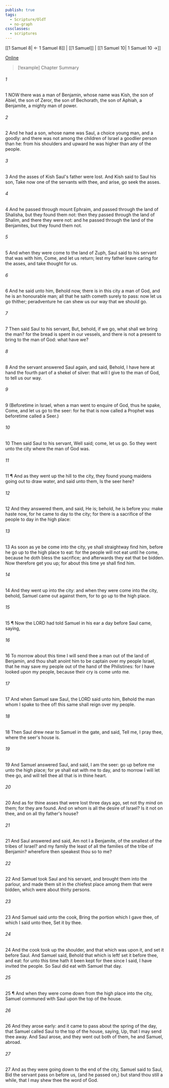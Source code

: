 ```yaml
---
publish: true
tags:
  - Scripture/OldT
  - no-graph
cssclasses:
  - scriptures
---
```

[[1 Samuel 8| ← 1 Samuel 8]] | [[1 Samuel]] | [[1 Samuel 10| 1 Samuel 10 →]]

[Online](https://churchofjesuschrist.org/study/scriptures/ot/1-sam/9?lang=eng)

>[!example] Chapter Summary
>
###### 1
1 NOW there was a man of Benjamin, whose name was Kish, the son of Abiel, the son of Zeror, the son of Bechorath, the son of Aphiah, a Benjamite, a mighty man of power.
###### 2
2 And he had a son, whose name was Saul, a choice young man, and a goodly: and there was not among the children of Israel a goodlier person than he: from his shoulders and upward he was higher than any of the people.
###### 3
3 And the asses of Kish Saul's father were lost.  And Kish said to Saul his son, Take now one of the servants with thee, and arise, go seek the asses.
###### 4
4 And he passed through mount Ephraim, and passed through the land of Shalisha, but they found them not: then they passed through the land of Shalim, and there they were not: and he passed through the land of the Benjamites, but they found them not.
###### 5
5 And when they were come to the land of Zuph, Saul said to his servant that was with him, Come, and let us return; lest my father leave caring for the asses, and take thought for us.
###### 6
6 And he said unto him, Behold now, there is in this city a man of God, and he is an honourable man; all that he saith cometh surely to pass: now let us go thither; peradventure he can shew us our way that we should go.
###### 7
7 Then said Saul to his servant, But, behold, if we go, what shall we bring the man?  for the bread is spent in our vessels, and there is not a present to bring to the man of God: what have we?
###### 8
8 And the servant answered Saul again, and said, Behold, I have here at hand the fourth part of a shekel of silver: that will I give to the man of God, to tell us our way.
###### 9
9 (Beforetime in Israel, when a man went to enquire of God, thus he spake, Come, and let us go to the seer: for he that is now called a Prophet was beforetime called a Seer.)
###### 10
10 Then said Saul to his servant, Well said; come, let us go.  So they went unto the city where the man of God was.
###### 11
11 ¶ And as they went up the hill to the city, they found young maidens going out to draw water, and said unto them, Is the seer here?
###### 12
12 And they answered them, and said, He is; behold, he is before you: make haste now, for he came to day to the city; for there is a sacrifice of the people to day in the high place:
###### 13
13 As soon as ye be come into the city, ye shall straightway find him, before he go up to the high place to eat: for the people will not eat until he come, because he doth bless the sacrifice; and afterwards they eat that be bidden.  Now therefore get you up; for about this time ye shall find him.
###### 14
14 And they went up into the city: and when they were come into the city, behold, Samuel came out against them, for to go up to the high place.
###### 15
15 ¶ Now the LORD had told Samuel in his ear a day before Saul came, saying,
###### 16
16 To morrow about this time I will send thee a man out of the land of Benjamin, and thou shalt anoint him to be captain over my people Israel, that he may save my people out of the hand of the Philistines: for I have looked upon my people, because their cry is come unto me.
###### 17
17 And when Samuel saw Saul, the LORD said unto him, Behold the man whom I spake to thee of!  this same shall reign over my people.
###### 18
18 Then Saul drew near to Samuel in the gate, and said, Tell me, I pray thee, where the seer's house is.
###### 19
19 And Samuel answered Saul, and said, I am the seer: go up before me unto the high place; for ye shall eat with me to day, and to morrow I will let thee go, and will tell thee all that is in thine heart.
###### 20
20 And as for thine asses that were lost three days ago, set not thy mind on them; for they are found.  And on whom is all the desire of Israel?  Is it not on thee, and on all thy father's house?
###### 21
21 And Saul answered and said, Am not I a Benjamite, of the smallest of the tribes of Israel?  and my family the least of all the families of the tribe of Benjamin?  wherefore then speakest thou so to me?
###### 22
22 And Samuel took Saul and his servant, and brought them into the parlour, and made them sit in the chiefest place among them that were bidden, which were about thirty persons.
###### 23
23 And Samuel said unto the cook, Bring the portion which I gave thee, of which I said unto thee, Set it by thee.
###### 24
24 And the cook took up the shoulder, and that which was upon it, and set it before Saul.  And Samuel said, Behold that which is left!  set it before thee, and eat: for unto this time hath it been kept for thee since I said, I have invited the people.  So Saul did eat with Samuel that day.
###### 25
25 ¶ And when they were come down from the high place into the city, Samuel communed with Saul upon the top of the house.
###### 26
26 And they arose early: and it came to pass about the spring of the day, that Samuel called Saul to the top of the house, saying, Up, that I may send thee away.  And Saul arose, and they went out both of them, he and Samuel, abroad.
###### 27
27 And as they were going down to the end of the city, Samuel said to Saul, Bid the servant pass on before us, (and he passed on,) but stand thou still a while, that I may shew thee the word of God.



